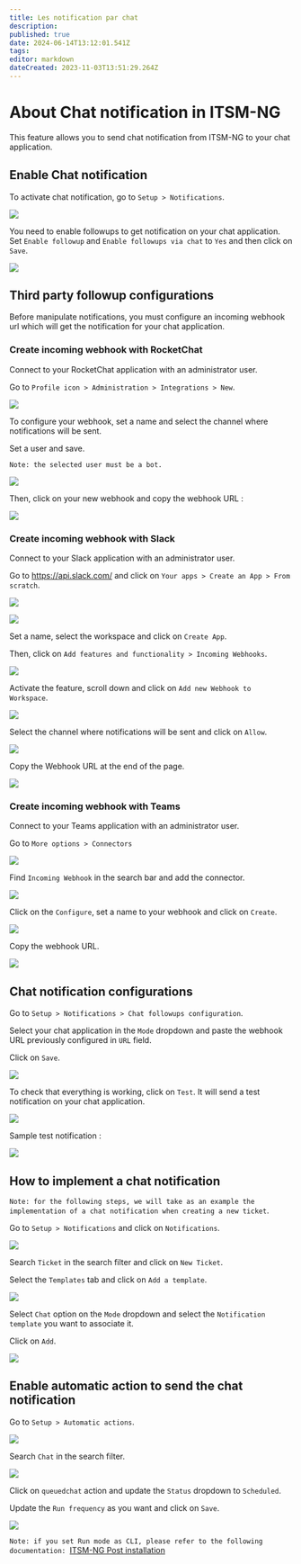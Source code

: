 ```yaml
---
title: Les notification par chat
description: 
published: true
date: 2024-06-14T13:12:01.541Z
tags: 
editor: markdown
dateCreated: 2023-11-03T13:51:29.264Z
---
```


# About Chat notification in ITSM-NG

This feature allows you to send chat notification from ITSM-NG to your chat application.

## Enable Chat notification

To activate chat notification, go to `Setup > Notifications`.

![](/files/img/chat-notification/chat-notification_goto.png)

You need to enable followups to get notification on your chat application.
Set `Enable followup` and `Enable followups via chat` to `Yes` and then click on `Save`.

![](/files/img/chat-notification/chat-notification_config_2.png)


## Third party followup configurations

Before manipulate notifications, you must configure an incoming webhook url which will get the notification for your chat application.

### Create incoming webhook with RocketChat

Connect to your RocketChat application with an administrator user.

Go to `Profile icon > Administration > Integrations > New`.

![](/files/img/chat-notification/chat-notification_rocket_chat_webhook.png)

To configure your webhook, set a name and select the channel where notifications will be sent.

Set a user and save.

`Note: the selected user must be a bot.`

![](/files/img/chat-notification/chat-notification_rocket_chat_webhook_2.png)

Then, click on your new webhook and copy the webhook URL : 

![](/files/img/chat-notification/chat-notification_rocket_chat_webhook_3.png)


### Create incoming webhook with Slack

Connect to your Slack application with an administrator user.

Go to https://api.slack.com/ and click on `Your apps > Create an App > From scratch`.

![](/files/img/chat-notification/chat-notification_slack_webhook.png)

![](/files/img/chat-notification/chat-notification_slack_webhook_2.png)

Set a name, select the workspace and click on `Create App`.

Then, click on `Add features and functionality > Incoming Webhooks`.

![](/files/img/chat-notification/chat-notification_slack_webhook_3.png)

Activate the feature, scroll down and click on `Add new Webhook to Workspace`.

![](/files/img/chat-notification/chat-notification_slack_webhook_4.png)

Select the channel where notifications will be sent and click on `Allow`.

![](/files/img/chat-notification/chat-notification_slack_webhook_5.png)

Copy the Webhook URL at the end of the page.

![](/files/img/chat-notification/chat-notification_slack_webhook_6.png)


### Create incoming webhook with Teams

Connect to your Teams application with an administrator user.

Go to `More options > Connectors`

![](/files/img/chat-notification/chat-notification_teams_webhook.png)

Find `Incoming Webhook` in the search bar and add the connector.

![](/files/img/chat-notification/chat-notification_teams_webhook_2.png)

Click on the `Configure`, set a name to your webhook and click on `Create`.

![](/files/img/chat-notification/chat-notification_teams_webhook_3.png)

Copy the webhook URL.

![](/files/img/chat-notification/chat-notification_teams_webhook_4.png)


## Chat notification configurations

Go to `Setup > Notifications > Chat followups configuration`.

Select your chat application in the `Mode` dropdown and paste the webhook URL previously configured in `URL` field.

Click on `Save`.

![](/files/img/chat-notification/chat-notification_rocket_chat_add_webhook.png)

To check that everything is working, click on `Test`. It will send a test notification on your chat application.

![](/files/img/chat-notification/chat-notification_rocket_chat_add_webhook_2.png)

Sample test notification :

![](/files/img/chat-notification/chat-notification_rocket_chat_add_webhook_3.png)

## How to implement a chat notification

`Note: for the following steps, we will take as an example the implementation of a chat notification when creating a new ticket`.

Go to `Setup > Notifications` and click on `Notifications`.

![](/files/img/chat-notification/chat-notification_add_notification.png)

Search `Ticket` in the search filter and click on `New Ticket`.

Select the `Templates` tab and click on `Add a template`.

![](/files/imgchat-notification/chat-notification_add_notification_4.png)

Select `Chat` option on the `Mode` dropdown and select the `Notification template` you want to associate it.

Click on `Add`.

![](/files/img/chat-notification/chat-notification_add_notification_5.png)

## Enable automatic action to send the chat notification

Go to `Setup > Automatic actions`.

![](/files/img/chat-notification/chat-notification_enable_automatic_action.png)

Search `Chat` in the search filter.

![](/files/img/chat-notification/chat-notification_enable_automatic_action_2.png)

Click on `queuedchat` action and update the `Status` dropdown to `Scheduled`.

Update the `Run frequency` as you want and click on `Save`.

![](/files/img/chat-notification/chat-notification_enable_automatic_action_3.png)

`Note: if you set Run mode as CLI, please refer to the following documentation: `[ITSM-NG Post installation](../post-install.md)
